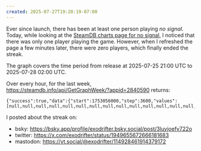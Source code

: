 ```yaml
---
created: 2025-07-27T19:20:19-07:00
---
```


Ever since launch, there has been at least one person playing *no signal*. Today, while looking at the [SteamDB charts page for no signal](https://steamdb.info/app/2840590/charts/), I noticed that there was only one player playing the game. However, when I refreshed the page a few minutes later, there were zero players, which finally ended the streak.

The graph covers the time period from release at 2025-07-25 21:00 UTC to 2025-07-28 02:00 UTC.

Over every hour, for the last week, https://steamdb.info/api/GetGraphWeek/?appid=2840590 returns:

```
{"success":true,"data":{"start":1753056000,"step":3600,"values":[null,null,null,null,null,null,null,null,null,null,null,null,null,null,null,null,null,null,null,null,null,null,null,null,null,null,null,null,null,null,null,null,null,null,null,null,null,null,null,null,null,null,null,null,null,null,null,null,null,null,null,null,null,null,null,null,null,null,null,null,null,null,null,null,null,null,null,null,null,null,null,null,null,null,null,null,null,null,null,null,null,null,null,null,null,null,null,null,null,null,null,null,null,null,null,null,null,null,null,null,null,null,null,null,null,null,null,null,null,null,null,null,null,null,null,null,null,13,13,9,9,6,6,6,7,6,7,6,5,4,4,3,4,4,7,8,8,5,4,6,6,12,11,11,9,6,4,3,4,4,4,4,3,2,2,3,3,5,4,5,5,6,6,7,9,8,6,7,5,4,1]}}
```

I posted about the streak on:
- bsky: https://bsky.app/profile/exodrifter.bsky.social/post/3luyjoefv722o
- twitter: https://x.com/exodrifter/status/1949655672666181683
- mastodon: https://vt.social/@exodrifter/114928461914379172
